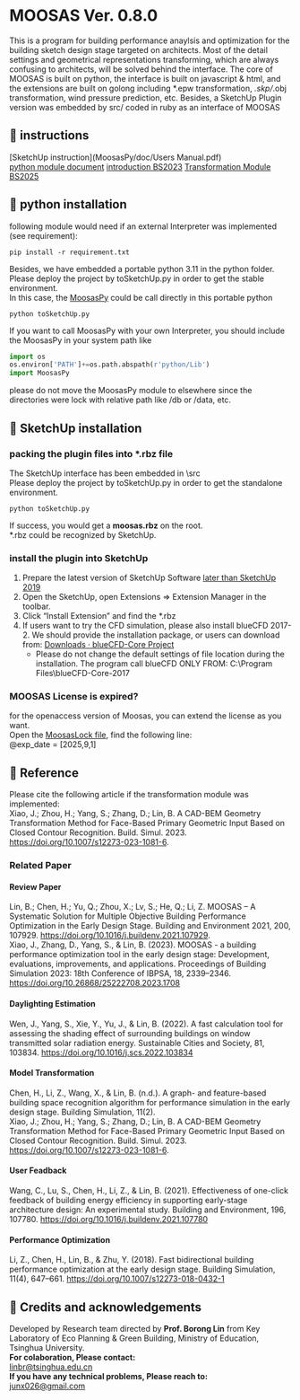 # MOOSAS Ver. 0.8.0

This is a program for building performance anaylsis and optimization for
the building sketch design stage targeted on architects. Most of the detail settings and
geometrical representations transforming, which are always confusing to architects,
will be solved behind the interface. The core of MOOSAS is built on python,
the interface is built on javascript & html, and the extensions are built on
golong including *.epw transformation, *.skp/*.obj transformation, wind pressure prediction, etc.
Besides, a SketchUp Plugin version was embedded by src/ coded in ruby as an interface of MOOSAS

## 👀 instructions

[SketchUp instruction](MoosasPy/doc/Users Manual.pdf)  
[python module document](MoosasPy/doc/document.md)
[introduction BS2023](https://www.dropbox.com/scl/fi/x6e2ed0a1cxs11362ymzq/BS2023-Introduction.pptx?rlkey=wasohit85x2yd4xlreomuptoy&st=vvvblori&dl=0)
[Transformation Module BS2025](https://www.dropbox.com/scl/fi/adxrg69v5l0oh46uzd6u9/BS2025-Geometry-Transformation.pptx?rlkey=wcjrnwm3puxx4c7z6vxwdqqz3&st=4svjujgx&dl=0)

## 🔧 python installation
following module would need if an external Interpreter was implemented (see requirement):  
```commandline
pip install -r requirement.txt
```
Besides, we have embedded a portable python 3.11 in the python folder.  
Please deploy the project by toSketchUp.py in order to get the stable environment.  
In this case, the [MoosasPy](python/Lib/MoosasPy) could be call directly in this portable python
```commandline
python toSketchUp.py
```
If you want to call MoosasPy with your own Interpreter, you should include the MoosasPy in your system path like
```python
import os
os.environ['PATH']+=os.path.abspath(r'python/Lib')
import MoosasPy
```
please do not move the MoosasPy module to elsewhere since the directories were lock with relative path
like /db or /data, etc.


## 🔧 SketchUp installation
### packing the plugin files into *.rbz file

The SketchUp interface has been embedded in \src  
Please deploy the project by toSketchUp.py in order to get the standalone environment.  
```commandline
python toSketchUp.py
```
If success, you would get a **moosas.rbz** on the root.  
\*.rbz could be recognized by SketchUp.  
### install the plugin into SketchUp
1. Prepare the latest version of SketchUp Software [later than SketchUp 2019](https://www.sketchup.com/)
2. Open the SketchUp, open Extensions => Extension Manager in the toolbar.
3. Click “Install Extension” and find the *.rbz
4. If users want to try the CFD simulation, please also install blueCFD 2017-2. We should provide the installation package, or users can download from: [Downloads · blueCFD-Core Project](https://bluecfd.github.io/Core/Downloads/#bluecfd-core-2017-2)
   * Please do not change the default settings of file location during the installation. The program call blueCFD ONLY FROM: C:\Program Files\blueCFD-Core-2017

### MOOSAS License is expired?
for the openaccess version of Moosas, you can extend the license as you want.  
Open the [MoosasLock file](src/MoosasLock.rb), find the following line:  
@exp_date = [2025,9,1]  


## 📖 Reference

Please cite the following article if the transformation module was implemented:  
Xiao, J.; Zhou, H.; Yang, S.; Zhang, D.; Lin, B. A CAD-BEM Geometry Transformation Method for Face-Based Primary Geometric Input Based on Closed Contour Recognition. Build. Simul. 2023. https://doi.org/10.1007/s12273-023-1081-6.

### Related Paper
#### Review Paper
Lin, B.; Chen, H.; Yu, Q.; Zhou, X.; Lv, S.; He, Q.; Li, Z. MOOSAS – A Systematic Solution for Multiple Objective Building Performance Optimization in the Early Design Stage. Building and Environment 2021, 200, 107929. https://doi.org/10.1016/j.buildenv.2021.107929.  
Xiao, J., Zhang, D., Yang, S., & Lin, B. (2023). MOOSAS - a building performance optimization tool in the early design stage: Development, evaluations, improvements, and applications. Proceedings of Building Simulation 2023: 18th Conference of IBPSA, 18, 2339–2346. https://doi.org/10.26868/25222708.2023.1708  

#### Daylighting Estimation
Wen, J., Yang, S., Xie, Y., Yu, J., & Lin, B. (2022). A fast calculation tool for assessing the shading effect of surrounding buildings on window transmitted solar radiation energy. Sustainable Cities and Society, 81, 103834. https://doi.org/10.1016/j.scs.2022.103834  

#### Model Transformation
Chen, H., Li, Z., Wang, X., & Lin, B. (n.d.). A graph- and feature-based building space recognition algorithm for performance simulation in the early design stage. Building Simulation, 11(2).  
Xiao, J.; Zhou, H.; Yang, S.; Zhang, D.; Lin, B. A CAD-BEM Geometry Transformation Method for Face-Based Primary Geometric Input Based on Closed Contour Recognition. Build. Simul. 2023. https://doi.org/10.1007/s12273-023-1081-6.

#### User Feadback
Wang, C., Lu, S., Chen, H., Li, Z., & Lin, B. (2021). Effectiveness of one-click feedback of building energy efficiency in supporting early-stage architecture design: An experimental study. Building and Environment, 196, 107780. https://doi.org/10.1016/j.buildenv.2021.107780

#### Performance Optimization
Li, Z., Chen, H., Lin, B., & Zhu, Y. (2018). Fast bidirectional building performance optimization at the early design stage. Building Simulation, 11(4), 647–661. https://doi.org/10.1007/s12273-018-0432-1


## 🤗 Credits and acknowledgements

Developed by Research team directed by **Prof. Borong Lin** from Key Laboratory of Eco Planning & Green Building, Ministry of Education, Tsinghua University.  
**For colaboration, Please contact:**  
linbr@tsinghua.edu.cn  
**If you have any technical problems, Please reach to:**  
junx026@gmail.com
